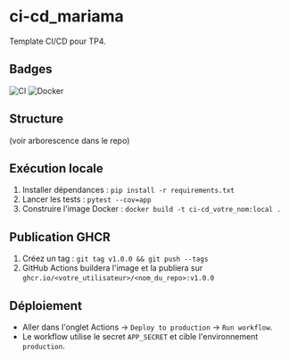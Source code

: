 # ci-cd_mariama


Template CI/CD pour TP4.


## Badges


![CI](https://github.com/<votre_utilisateur>/<nom_du_repo>/actions/workflows/ci.yml/badge.svg)
![Docker](https://github.com/<votre_utilisateur>/<nom_du_repo>/actions/workflows/docker.yml/badge.svg)


## Structure


(voir arborescence dans le repo)


## Exécution locale


1. Installer dépendances : `pip install -r requirements.txt`
2. Lancer les tests : `pytest --cov=app`
3. Construire l'image Docker : `docker build -t ci-cd_votre_nom:local .`


## Publication GHCR


1. Créez un tag : `git tag v1.0.0 && git push --tags`
2. GitHub Actions buildera l'image et la publiera sur `ghcr.io/<votre_utilisateur>/<nom_du_repo>:v1.0.0`


## Déploiement


- Aller dans l'onglet Actions → `Deploy to production` → `Run workflow`.
- Le workflow utilise le secret `APP_SECRET` et cible l'environnement `production`.